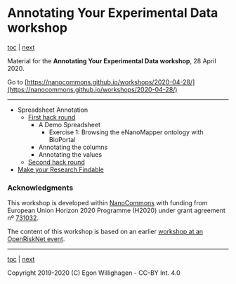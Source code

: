 # Annotating Your Experimental Data workshop

[toc](./README.md) | [next](SpreadsheetAnnotation.md)

Material for the **Annotating Your Experimental Data workshop**, 28 April 2020.

Go to [https://nanocommons.github.io/workshops/2020-04-28/](https://nanocommons.github.io/workshops/2020-04-28/)

---

* Spreadsheet Annotation
   * [First hack round](SpreadsheetAnnotation.md)
      * A Demo Spreadsheet
          * Exercise 1: Browsing the eNanoMapper ontology with BioPortal
      * Annotating the columns
      * Annotating the values
   * [Second hack round](SpreadsheetAnnotation2.md)
* [Make your Research Findable](Findable.md)

### Acknowledgments

This workshop is developed within  [NanoCommons](https://www.nanocommons.eu/) with funding from
European Union Horizon 2020 Programme (H2020) under grant agreement nº [731032](https://cordis.europa.eu/project/rcn/212586/en).

The content of this workshop is based on an earlier 
[workshop at an OpenRiskNet event](https://openrisknet.github.io/workshop/OntologyWorkshop/).

---

[toc](./README.md) | [next](SpreadsheetAnnotation.md)

Copyright 2019-2020 (C) Egon Willighagen - CC-BY Int. 4.0
